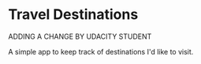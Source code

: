 # Travel Destinations
ADDING A CHANGE BY UDACITY STUDENT

A simple app to keep track of destinations I'd like to visit.
